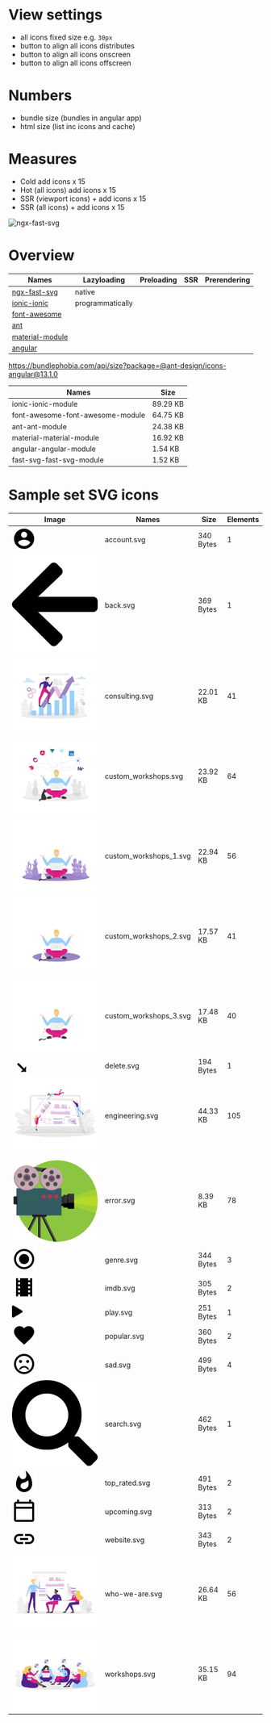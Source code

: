 # View settings

- all icons fixed size e.g. `30px`
- button to align all icons distributes
- button to align all icons onscreen
- button to align all icons offscreen

# Numbers

- bundle size (bundles in angular app)
- html size (list inc icons and cache)

# Measures

- Cold add icons x 15
- Hot (all icons) add icons x 15
- SSR (viewport icons) + add icons x 15
- SSR (all icons) + add icons x 15

![ngx-fast-svg](https://user-images.githubusercontent.com/10064416/164747072-8292d8e8-fcc2-481c-ad0d-f4385db8abda.PNG)

# Overview

| Names                                                                          | Lazyloading      | Preloading | SSR | Prerendering |
| ------------------------------------------------------------------------------ | ---------------- | ---------- | --- | ------------ |
| [ngx-fast-svg](https://www.npmjs.com/package/@ionic/angular)                   | native           |            |     |              |
| [ionic-ionic](https://www.npmjs.com/package/@ant-design/icons-angular)         | programmatically |            |     |              |
| [font-awesome](https://www.npmjs.com/package/@fortawesome/angular-fontawesome) |                  |            |     |              |
| [ant](https://www.npmjs.com/package/@ant-design/icons-angular)                 |                  |            |     |              |
| [material-module](https://www.npmjs.com/package/@angular/material)             |                  |            |     |              |
| [angular](https://www.npmjs.com/package/angular-svg-icon)                      |                  |            |     |              |

https://bundlephobia.com/api/size?package=@ant-design/icons-angular@13.1.0

<!-- bundle-stats-start -->

| Names                            | Size     |
| -------------------------------- | -------- |
| ionic-ionic-module               | 89.29 KB |
| font-awesome-font-awesome-module | 64.75 KB |
| ant-ant-module                   | 24.38 KB |
| material-material-module         | 16.92 KB |
| angular-angular-module           | 1.54 KB  |
| fast-svg-fast-svg-module         | 1.52 KB  |

<!-- bundle-stats-end -->

# Sample set SVG icons

<!-- file-info-start -->

| Image                                                                                              | Names                  | Size      | Elements |
| -------------------------------------------------------------------------------------------------- | ---------------------- | --------- | -------- |
| ![account.svg](packages\ngx-fast-icon-demo\src\assets\svg-icons\account.svg)                       | account.svg            | 340 Bytes | 1        |
| ![back.svg](packages\ngx-fast-icon-demo\src\assets\svg-icons\back.svg)                             | back.svg               | 369 Bytes | 1        |
| ![consulting.svg](packages\ngx-fast-icon-demo\src\assets\svg-icons\consulting.svg)                 | consulting.svg         | 22.01 KB  | 41       |
| ![custom_workshops.svg](packages\ngx-fast-icon-demo\src\assets\svg-icons\custom_workshops.svg)     | custom_workshops.svg   | 23.92 KB  | 64       |
| ![custom_workshops_1.svg](packages\ngx-fast-icon-demo\src\assets\svg-icons\custom_workshops_1.svg) | custom_workshops_1.svg | 22.94 KB  | 56       |
| ![custom_workshops_2.svg](packages\ngx-fast-icon-demo\src\assets\svg-icons\custom_workshops_2.svg) | custom_workshops_2.svg | 17.57 KB  | 41       |
| ![custom_workshops_3.svg](packages\ngx-fast-icon-demo\src\assets\svg-icons\custom_workshops_3.svg) | custom_workshops_3.svg | 17.48 KB  | 40       |
| ![delete.svg](packages\ngx-fast-icon-demo\src\assets\svg-icons\delete.svg)                         | delete.svg             | 194 Bytes | 1        |
| ![engineering.svg](packages\ngx-fast-icon-demo\src\assets\svg-icons\engineering.svg)               | engineering.svg        | 44.33 KB  | 105      |
| ![error.svg](packages\ngx-fast-icon-demo\src\assets\svg-icons\error.svg)                           | error.svg              | 8.39 KB   | 78       |
| ![genre.svg](packages\ngx-fast-icon-demo\src\assets\svg-icons\genre.svg)                           | genre.svg              | 344 Bytes | 3        |
| ![imdb.svg](packages\ngx-fast-icon-demo\src\assets\svg-icons\imdb.svg)                             | imdb.svg               | 305 Bytes | 2        |
| ![play.svg](packages\ngx-fast-icon-demo\src\assets\svg-icons\play.svg)                             | play.svg               | 251 Bytes | 1        |
| ![popular.svg](packages\ngx-fast-icon-demo\src\assets\svg-icons\popular.svg)                       | popular.svg            | 360 Bytes | 2        |
| ![sad.svg](packages\ngx-fast-icon-demo\src\assets\svg-icons\sad.svg)                               | sad.svg                | 499 Bytes | 4        |
| ![search.svg](packages\ngx-fast-icon-demo\src\assets\svg-icons\search.svg)                         | search.svg             | 462 Bytes | 1        |
| ![top_rated.svg](packages\ngx-fast-icon-demo\src\assets\svg-icons\top_rated.svg)                   | top_rated.svg          | 491 Bytes | 2        |
| ![upcoming.svg](packages\ngx-fast-icon-demo\src\assets\svg-icons\upcoming.svg)                     | upcoming.svg           | 313 Bytes | 2        |
| ![website.svg](packages\ngx-fast-icon-demo\src\assets\svg-icons\website.svg)                       | website.svg            | 343 Bytes | 2        |
| ![who-we-are.svg](packages\ngx-fast-icon-demo\src\assets\svg-icons\who-we-are.svg)                 | who-we-are.svg         | 26.64 KB  | 56       |
| ![workshops.svg](packages\ngx-fast-icon-demo\src\assets\svg-icons\workshops.svg)                   | workshops.svg          | 35.15 KB  | 94       |

<!-- file-info-end -->
